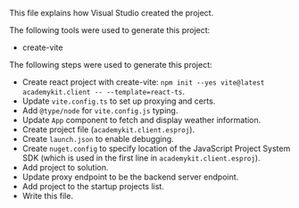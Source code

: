 This file explains how Visual Studio created the project.

The following tools were used to generate this project:
- create-vite

The following steps were used to generate this project:
- Create react project with create-vite: `npm init --yes vite@latest academykit.client -- --template=react-ts`.
- Update `vite.config.ts` to set up proxying and certs.
- Add `@type/node` for `vite.config.js` typing.
- Update `App` component to fetch and display weather information.
- Create project file (`academykit.client.esproj`).
- Create `launch.json` to enable debugging.
- Create `nuget.config` to specify location of the JavaScript Project System SDK (which is used in the first line in `academykit.client.esproj`).
- Add project to solution.
- Update proxy endpoint to be the backend server endpoint.
- Add project to the startup projects list.
- Write this file.
